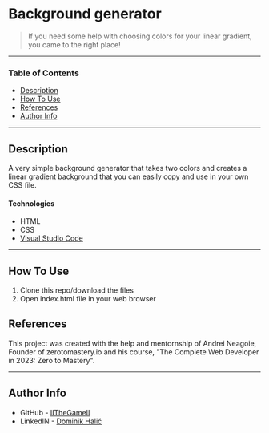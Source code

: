 # Background generator

> If you need some help with choosing colors for your linear gradient, you came to the right place!

---

### Table of Contents

- [Description](#description)
- [How To Use](#how-to-use)
- [References](#references)
- [Author Info](#author-info)

---

## Description

A very simple background generator that takes two colors and creates a linear gradient background that you can easily copy and use in your own CSS file. 
#### Technologies

- HTML
- CSS
- [Visual Studio Code](https://code.visualstudio.com/)

---

## How To Use

1. Clone this repo/download the files
2. Open index.html file in your web browser

## References

This project was created with the help and mentornship of Andrei Neagoie, Founder of zerotomastery.io and his course, "The Complete Web Developer in 2023: Zero to Mastery". 

---

## Author Info

- GitHub - [IITheGameII](https://github.com/IITheGameII)
- LinkedIN - [Dominik Halić](https://www.linkedin.com/in/dominik-hali%C4%87-55a922220/)
